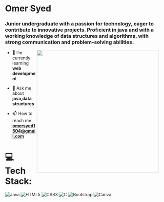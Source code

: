 # Omer Syed
<h3 align="left"> Junior undergraduate with a passion for technology, eager to contribute to innovative projects. Proficient in java and with a working knowledge of data structures and algorithms, with strong communication and problem-solving abilities.</h3>
<img align="right" width="400" src="C:\Users\shiva\Downloads\coder.jpg">

- 🌱 I’m currently learning **web development**

- 💬 Ask me about **java,data structures**

- 📫 How to reach me **omersyed1504@gmail.com**

# 💻 Tech Stack:
 ![Java](https://img.shields.io/badge/java-%23ED8B00.svg?style=for-the-badge&logo=java&logoColor=white) ![HTML5](https://img.shields.io/badge/html5-%23E34F26.svg?style=for-the-badge&logo=html5&logoColor=white) ![CSS3](https://img.shields.io/badge/css3-%231572B6.svg?style=for-the-badge&logo=css3&logoColor=white) ![C](https://img.shields.io/badge/c-%2300599C.svg?style=for-the-badge&logo=c&logoColor=white) ![Bootstrap](https://img.shields.io/badge/bootstrap-%23563D7C.svg?style=for-the-badge&logo=bootstrap&logoColor=white)  ![Canva](https://img.shields.io/badge/Canva-%2300C4CC.svg?style=for-the-badge&logo=Canva&logoColor=white)
